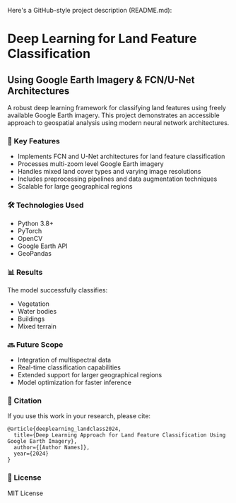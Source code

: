 Here's a GitHub-style project description (README.md):

# Deep Learning for Land Feature Classification
## Using Google Earth Imagery & FCN/U-Net Architectures

A robust deep learning framework for classifying land features using freely available Google Earth imagery. This project demonstrates an accessible approach to geospatial analysis using modern neural network architectures.

### 🌟 Key Features

- Implements FCN and U-Net architectures for land feature classification
- Processes multi-zoom level Google Earth imagery
- Handles mixed land cover types and varying image resolutions
- Includes preprocessing pipelines and data augmentation techniques
- Scalable for large geographical regions

### 🛠️ Technologies Used
- Python 3.8+
- PyTorch
- OpenCV
- Google Earth API
- GeoPandas

### 📊 Results
The model successfully classifies:
- Vegetation
- Water bodies
- Buildings
- Mixed terrain

### 🔜 Future Scope
- Integration of multispectral data
- Real-time classification capabilities
- Extended support for larger geographical regions
- Model optimization for faster inference

### 📝 Citation
If you use this work in your research, please cite:
```
@article{deeplearning_landclass2024,
  title={Deep Learning Approach for Land Feature Classification Using Google Earth Imagery},
  author={[Author Names]},
  year={2024}
}
```

### 📄 License
MIT License


